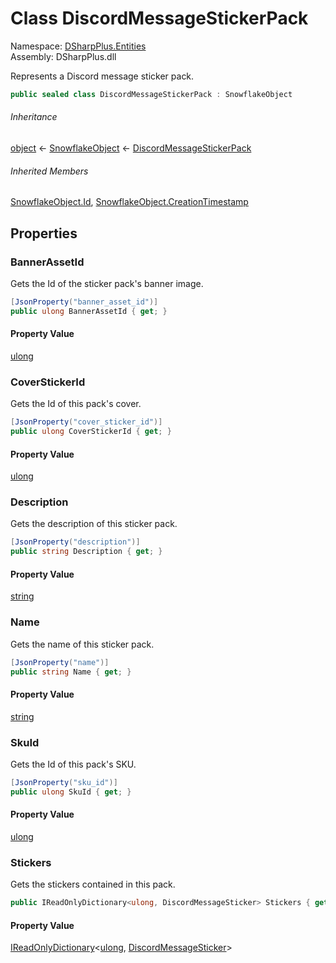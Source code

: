 # Class DiscordMessageStickerPack

Namespace: [DSharpPlus.Entities](DSharpPlus.Entities.md)  
Assembly: DSharpPlus.dll

Represents a Discord message sticker pack.

```csharp
public sealed class DiscordMessageStickerPack : SnowflakeObject
```

###### Inheritance

[object](https://learn.microsoft.com/dotnet/api/system.object) ← 
[SnowflakeObject](DSharpPlus.Entities.SnowflakeObject.md) ← 
[DiscordMessageStickerPack](DSharpPlus.Entities.DiscordMessageStickerPack.md)

###### Inherited Members

[SnowflakeObject.Id](DSharpPlus.Entities.SnowflakeObject.md\#DSharpPlus\_Entities\_SnowflakeObject\_Id), 
[SnowflakeObject.CreationTimestamp](DSharpPlus.Entities.SnowflakeObject.md\#DSharpPlus\_Entities\_SnowflakeObject\_CreationTimestamp)

## Properties

### <a id="DSharpPlus_Entities_DiscordMessageStickerPack_BannerAssetId"></a>BannerAssetId

Gets the Id of the sticker pack's banner image.

```csharp
[JsonProperty("banner_asset_id")]
public ulong BannerAssetId { get; }
```

#### Property Value

[ulong](https://learn.microsoft.com/dotnet/api/system.uint64)

### <a id="DSharpPlus_Entities_DiscordMessageStickerPack_CoverStickerId"></a>CoverStickerId

Gets the Id of this pack's cover.

```csharp
[JsonProperty("cover_sticker_id")]
public ulong CoverStickerId { get; }
```

#### Property Value

[ulong](https://learn.microsoft.com/dotnet/api/system.uint64)

### <a id="DSharpPlus_Entities_DiscordMessageStickerPack_Description"></a>Description

Gets the description of this sticker pack.

```csharp
[JsonProperty("description")]
public string Description { get; }
```

#### Property Value

[string](https://learn.microsoft.com/dotnet/api/system.string)

### <a id="DSharpPlus_Entities_DiscordMessageStickerPack_Name"></a>Name

Gets the name of this sticker pack.

```csharp
[JsonProperty("name")]
public string Name { get; }
```

#### Property Value

[string](https://learn.microsoft.com/dotnet/api/system.string)

### <a id="DSharpPlus_Entities_DiscordMessageStickerPack_SkuId"></a>SkuId

Gets the Id of this pack's SKU.

```csharp
[JsonProperty("sku_id")]
public ulong SkuId { get; }
```

#### Property Value

[ulong](https://learn.microsoft.com/dotnet/api/system.uint64)

### <a id="DSharpPlus_Entities_DiscordMessageStickerPack_Stickers"></a>Stickers

Gets the stickers contained in this pack.

```csharp
public IReadOnlyDictionary<ulong, DiscordMessageSticker> Stickers { get; }
```

#### Property Value

[IReadOnlyDictionary](https://learn.microsoft.com/dotnet/api/system.collections.generic.ireadonlydictionary\-2)<[ulong](https://learn.microsoft.com/dotnet/api/system.uint64), [DiscordMessageSticker](DSharpPlus.Entities.DiscordMessageSticker.md)\>

